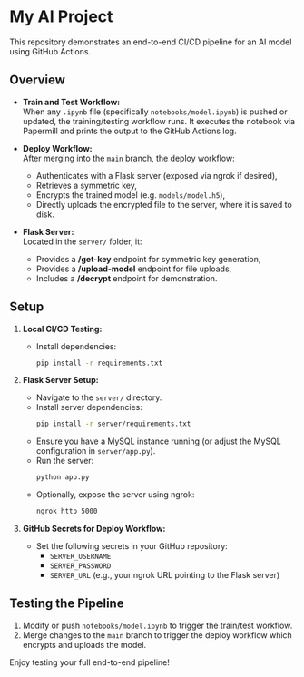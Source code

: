 # My AI Project

This repository demonstrates an end-to-end CI/CD pipeline for an AI model using GitHub Actions.

## Overview

- **Train and Test Workflow:**  
  When any `.ipynb` file (specifically `notebooks/model.ipynb`) is pushed or updated, the training/testing workflow runs. It executes the notebook via Papermill and prints the output to the GitHub Actions log.

- **Deploy Workflow:**  
  After merging into the `main` branch, the deploy workflow:
  - Authenticates with a Flask server (exposed via ngrok if desired),
  - Retrieves a symmetric key,
  - Encrypts the trained model (e.g. `models/model.h5`),
  - Directly uploads the encrypted file to the server, where it is saved to disk.

- **Flask Server:**  
  Located in the `server/` folder, it:
  - Provides a **/get-key** endpoint for symmetric key generation,
  - Provides a **/upload-model** endpoint for file uploads,
  - Includes a **/decrypt** endpoint for demonstration.

## Setup

1. **Local CI/CD Testing:**
   - Install dependencies:
     ```bash
     pip install -r requirements.txt
     ```
2. **Flask Server Setup:**
   - Navigate to the `server/` directory.
   - Install server dependencies:
     ```bash
     pip install -r server/requirements.txt
     ```
   - Ensure you have a MySQL instance running (or adjust the MySQL configuration in `server/app.py`).
   - Run the server:
     ```bash
     python app.py
     ```
   - Optionally, expose the server using ngrok:
     ```bash
     ngrok http 5000
     ```

3. **GitHub Secrets for Deploy Workflow:**
   - Set the following secrets in your GitHub repository:
     - `SERVER_USERNAME`
     - `SERVER_PASSWORD`
     - `SERVER_URL` (e.g., your ngrok URL pointing to the Flask server)

## Testing the Pipeline

1. Modify or push `notebooks/model.ipynb` to trigger the train/test workflow.
2. Merge changes to the `main` branch to trigger the deploy workflow which encrypts and uploads the model.

Enjoy testing your full end-to-end pipeline!
